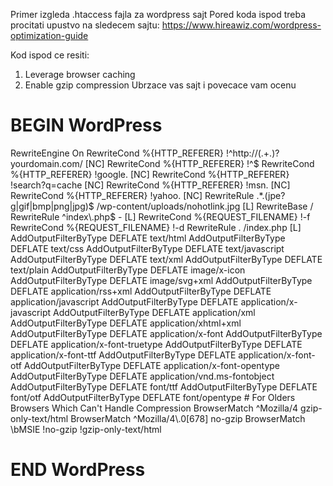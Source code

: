 Primer izgleda .htaccess fajla za wordpress sajt
Pored koda ispod treba procitati upustvo na sledecem sajtu:
https://www.hireawiz.com/wordpress-optimization-guide

Kod ispod ce resiti:
1. Leverage browser caching
2. Enable gzip compression
Ubrzace vas sajt i povecace vam ocenu

# BEGIN WordPress
<IfModule mod_rewrite.c>
RewriteEngine On
 RewriteCond %{HTTP_REFERER} !^http://(.+.)?yourdomain.com/ [NC]
 RewriteCond %{HTTP_REFERER} !^$
 RewriteCond %{HTTP_REFERER} !google. [NC]
 RewriteCond %{HTTP_REFERER} !search?q=cache [NC]
 RewriteCond %{HTTP_REFERER} !msn. [NC]
 RewriteCond %{HTTP_REFERER} !yahoo. [NC]
 RewriteRule .*.(jpe?g|gif|bmp|png|jpg)$ /wp-content/uploads/nohotlink.jpg [L]
RewriteBase /
RewriteRule ^index\.php$ - [L]
RewriteCond %{REQUEST_FILENAME} !-f
RewriteCond %{REQUEST_FILENAME} !-d
RewriteRule . /index.php [L]
</IfModule>

<IfModule mod_deflate.c>
AddOutputFilterByType DEFLATE text/html
AddOutputFilterByType DEFLATE text/css
AddOutputFilterByType DEFLATE text/javascript
AddOutputFilterByType DEFLATE text/xml
AddOutputFilterByType DEFLATE text/plain
AddOutputFilterByType DEFLATE image/x-icon
AddOutputFilterByType DEFLATE image/svg+xml
AddOutputFilterByType DEFLATE application/rss+xml
AddOutputFilterByType DEFLATE application/javascript
AddOutputFilterByType DEFLATE application/x-javascript
AddOutputFilterByType DEFLATE application/xml
AddOutputFilterByType DEFLATE application/xhtml+xml
AddOutputFilterByType DEFLATE application/x-font
AddOutputFilterByType DEFLATE application/x-font-truetype
AddOutputFilterByType DEFLATE application/x-font-ttf
AddOutputFilterByType DEFLATE application/x-font-otf
AddOutputFilterByType DEFLATE application/x-font-opentype
AddOutputFilterByType DEFLATE application/vnd.ms-fontobject
AddOutputFilterByType DEFLATE font/ttf
AddOutputFilterByType DEFLATE font/otf
AddOutputFilterByType DEFLATE font/opentype
# For Olders Browsers Which Can't Handle Compression
BrowserMatch ^Mozilla/4 gzip-only-text/html
BrowserMatch ^Mozilla/4\.0[678] no-gzip
BrowserMatch \bMSIE !no-gzip !gzip-only-text/html
</IfModule>

# END WordPress
